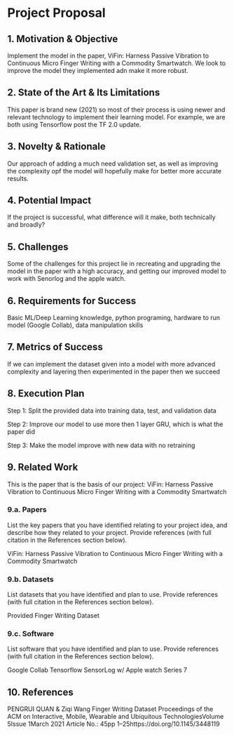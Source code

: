 # Project Proposal

## 1. Motivation & Objective

Implement the model in the paper, ViFin: Harness Passive Vibration to Continuous Micro Finger Writing with a Commodity Smartwatch. We look to improve the model they implemented adn make it more robust.

## 2. State of the Art & Its Limitations

This paper is brand new (2021) so most of their process is using newer and relevant technology to implement their learning model. For example, we are both using Tensorflow post the TF 2.0 update.

## 3. Novelty & Rationale

Our approach of adding a much need validation set, as well as improving the complexity opf the model will hopefully make for better more accurate results.

## 4. Potential Impact

If the project is successful, what difference will it make, both technically and broadly?

## 5. Challenges

Some of the challenges for this project lie in recreating and upgrading the model in the paper with a high accuracy, and getting our improved model to work with Senorlog and the apple watch. 

## 6. Requirements for Success

Basic ML/Deep Learning knowledge, python programing, hardware to run model (Google Collab), data manipulation skills

## 7. Metrics of Success

If we can implement the dataset given into a model with more advanced complexity and layering then experimented in the paper then we succeed

## 8. Execution Plan

Step 1: Split the provided data into training data, test, and validation data 

Step 2: Improve our model to use more then 1 layer GRU, which is what the paper did

Step 3: Make the model improve with new data with no retraining  

## 9. Related Work

This is the paper that is the basis of our project: 
ViFin: Harness Passive Vibration to Continuous Micro Finger Writing with a Commodity Smartwatch

### 9.a. Papers

List the key papers that you have identified relating to your project idea, and describe how they related to your project. Provide references (with full citation in the References section below).

ViFin: Harness Passive Vibration to Continuous Micro Finger Writing with a Commodity Smartwatch

### 9.b. Datasets

List datasets that you have identified and plan to use. Provide references (with full citation in the References section below).

Provided Finger Writing Dataset

### 9.c. Software

List software that you have identified and plan to use. Provide references (with full citation in the References section below).

Google Collab 
Tensorflow 
SensorLog w/ Apple watch Series 7

## 10. References

PENGRUI QUAN & Ziqi Wang Finger Writing Dataset
Proceedings of the ACM on Interactive, Mobile, Wearable and Ubiquitous TechnologiesVolume 5Issue 1March 2021 Article No.: 45pp 1–25https://doi.org/10.1145/3448119
